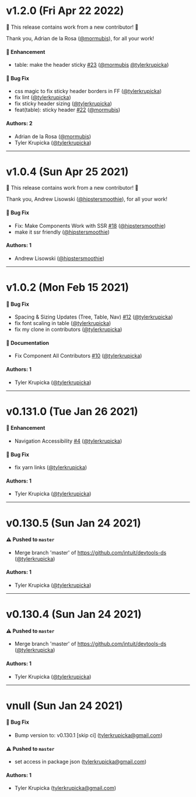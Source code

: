 # v1.2.0 (Fri Apr 22 2022)

:tada: This release contains work from a new contributor! :tada:

Thank you, Adrian de la Rosa ([@mormubis](https://github.com/mormubis)), for all your work!

#### 🚀 Enhancement

- table: make the header sticky [#23](https://github.com/intuit/devtools-ds/pull/23) ([@mormubis](https://github.com/mormubis) [@tylerkrupicka](https://github.com/tylerkrupicka))

#### 🐛 Bug Fix

- css magic to fix sticky header borders in FF ([@tylerkrupicka](https://github.com/tylerkrupicka))
- fix lint ([@tylerkrupicka](https://github.com/tylerkrupicka))
- fix sticky header sizing ([@tylerkrupicka](https://github.com/tylerkrupicka))
- feat(table): sticky header [#22](https://github.com/intuit/devtools-ds/pull/22) ([@mormubis](https://github.com/mormubis))

#### Authors: 2

- Adrian de la Rosa ([@mormubis](https://github.com/mormubis))
- Tyler Krupicka ([@tylerkrupicka](https://github.com/tylerkrupicka))

---

# v1.0.4 (Sun Apr 25 2021)

:tada: This release contains work from a new contributor! :tada:

Thank you, Andrew Lisowski ([@hipstersmoothie](https://github.com/hipstersmoothie)), for all your work!

#### 🐛 Bug Fix

- Fix: Make Components Work with SSR [#18](https://github.com/intuit/devtools-ds/pull/18) ([@hipstersmoothie](https://github.com/hipstersmoothie))
- make it ssr friendly ([@hipstersmoothie](https://github.com/hipstersmoothie))

#### Authors: 1

- Andrew Lisowski ([@hipstersmoothie](https://github.com/hipstersmoothie))

---

# v1.0.2 (Mon Feb 15 2021)

#### 🐛 Bug Fix

- Spacing & Sizing Updates (Tree, Table, Nav) [#12](https://github.com/intuit/devtools-ds/pull/12) ([@tylerkrupicka](https://github.com/tylerkrupicka))
- fix font scaling in table ([@tylerkrupicka](https://github.com/tylerkrupicka))
- fix my clone in contributors ([@tylerkrupicka](https://github.com/tylerkrupicka))

#### 📝 Documentation

- Fix Component All Contributors [#10](https://github.com/intuit/devtools-ds/pull/10) ([@tylerkrupicka](https://github.com/tylerkrupicka))

#### Authors: 1

- Tyler Krupicka ([@tylerkrupicka](https://github.com/tylerkrupicka))

---

# v0.131.0 (Tue Jan 26 2021)

#### 🚀 Enhancement

- Navigation Accessibility [#4](https://github.com/intuit/devtools-ds/pull/4) ([@tylerkrupicka](https://github.com/tylerkrupicka))

#### 🐛 Bug Fix

- fix yarn links ([@tylerkrupicka](https://github.com/tylerkrupicka))

#### Authors: 1

- Tyler Krupicka ([@tylerkrupicka](https://github.com/tylerkrupicka))

---

# v0.130.5 (Sun Jan 24 2021)

#### ⚠️ Pushed to `master`

- Merge branch 'master' of https://github.com/intuit/devtools-ds ([@tylerkrupicka](https://github.com/tylerkrupicka))

#### Authors: 1

- Tyler Krupicka ([@tylerkrupicka](https://github.com/tylerkrupicka))

---

# v0.130.4 (Sun Jan 24 2021)

#### ⚠️ Pushed to `master`

- Merge branch 'master' of https://github.com/intuit/devtools-ds ([@tylerkrupicka](https://github.com/tylerkrupicka))

#### Authors: 1

- Tyler Krupicka ([@tylerkrupicka](https://github.com/tylerkrupicka))

---

# vnull (Sun Jan 24 2021)

#### 🐛 Bug Fix

- Bump version to: v0.130.1 \[skip ci\] (tylerkrupicka@gmail.com)

#### ⚠️ Pushed to `master`

- set access in package json (tylerkrupicka@gmail.com)

#### Authors: 1

- Tyler Krupicka (tylerkrupicka@gmail.com)

